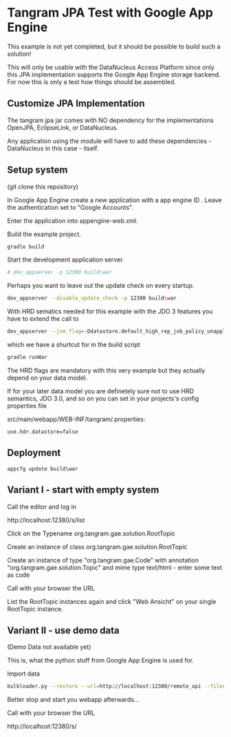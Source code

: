 Tangram JPA Test with Google App Engine
=======================================

This example is not yet completed, but it should be possible to build such a solution!

This will only be usable with the DataNucleus Access Platform since only this JPA implementation supports the 
Google App Engine storage backend. For now this is only a test how things should be assembled.

Customize JPA Implementation
----------------------------

The tangram jpa jar comes with NO dependency for the implementations OpenJPA, EclipseLink, 
or DataNucleus. 

Any application using the module will have to add these dependencies - DataNucleus in this case - itself.

Setup system
------------

(git clone this repository)

In Google App Engine create a new application with a app engine ID <aeid>. Leave the authentication set to "Google Accounts".

Enter the application <aeid> into appengine-web.xml.

Build the example project.

```bash
gradle build
```

Start the development application server.

```bash
# dev_appserver -p 12380 build\war
```

Perhaps you want to leave out the update check on every startup.

```bash
dev_appserver --disable_update_check -p 12380 build\war
```

With HRD sematics needed for this example with the JDO 3 features you have to extend the call to

```bash
dev_appserver --jvm_flag=-Ddatastore.default_high_rep_job_policy_unapplied_job_pct=1  -p 12380 build\war
```

which we have a shurtcut for in the build script

```bash
gradle runWar
```

The HRD flags are mandatory with this very example but they actually depend on your data model.

If for your later data model you are definetely sure not to use HRD semantics, JDO 3.0, and so on you can set in your projects's config properties file

src/main/webapp/WEB-INF/tangram/<application>.properties:
```
use.hdr.datastore=false
```

Deployment
----------

```
appcfg update build\war
```


Variant I - start with empty system
-----------------------------------

Call the editor and log in

http://localhost:12380/s/list

Click on the Typename org.tangram.gae.solution.RootTopic

Create an instance of class org.tangram.gae.solution.RootTopic

Create an instance of type "org.tangram.gae.Code" with annotation "org.tangram.gae.solution.Topic" and mime type text/html - enter some text as code 

Call with your browser the URL

List the RootTopic instances again and click "Web Ansicht" on your single RootTopic instance.


Variant II - use demo data
--------------------------

(Demo Data not available yet)

This is, what the python stuff from Google App Engine is used for.

Import data

```bash
bulkloader.py --restore --url=http://localhost:12380/remote_api --filename=gae-example.db
```

Better stop and start you webapp afterwards...

Call with your browser the URL

http://localhost:12380/s/
